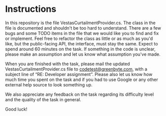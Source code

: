 # Instructions
In this repository is the file VestasCurtailmentProvider.cs. The class in the file is documented and shouldn't be too hard to understand. There are a few bugs and some TODO items in the file that we would like you to find and fix or implement. Feel free to refactor the class as little or as much as you'd like, but the public-facing API, the interface, must stay the same. Expect to spend around 60 minutes on the task. If something in the code is unclear, please make an assumption and let us know what assumption you've made. 
 
When you are finished with the task, please mail the updated  VestasCurtailmentProvider.cs file to codetest@greenbyte.com, with a subject line of “RE: Developer assignment”. Please also let us know how much time you spent on the task and if you had to use Google or any other external help source to look something up. 

We also appreciate any feedback on the task regarding its difficulty level and the quality of the task in general. 

Good luck! 
